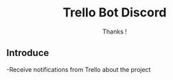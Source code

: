<h1 align="center">Trello Bot Discord </h1>
<p align="center">Thanks !</p>



## Introduce

-Receive notifications from Trello about the project

